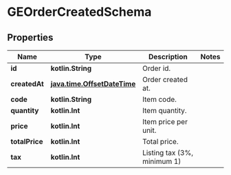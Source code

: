 
# GEOrderCreatedSchema

## Properties
Name | Type | Description | Notes
------------ | ------------- | ------------- | -------------
**id** | **kotlin.String** | Order id. | 
**createdAt** | [**java.time.OffsetDateTime**](java.time.OffsetDateTime.md) | Order created at. | 
**code** | **kotlin.String** | Item code. | 
**quantity** | **kotlin.Int** | Item quantity. | 
**price** | **kotlin.Int** | Item price per unit. | 
**totalPrice** | **kotlin.Int** | Total price. | 
**tax** | **kotlin.Int** | Listing tax (3%, minimum 1) | 



